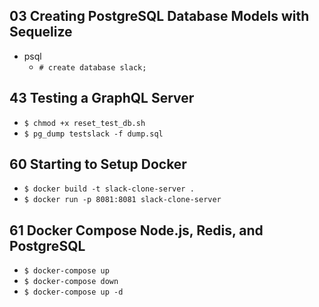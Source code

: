 ## 03 Creating PostgreSQL Database Models with Sequelize

- psql
  - `# create database slack;`

## 43 Testing a GraphQL Server
- `$ chmod +x reset_test_db.sh`
- `$ pg_dump testslack -f dump.sql`

## 60 Starting to Setup Docker
- `$ docker build -t slack-clone-server .`
- `$ docker run -p 8081:8081 slack-clone-server`

## 61 Docker Compose Node.js, Redis, and PostgreSQL
- `$ docker-compose up`
- `$ docker-compose down`
- `$ docker-compose up -d`